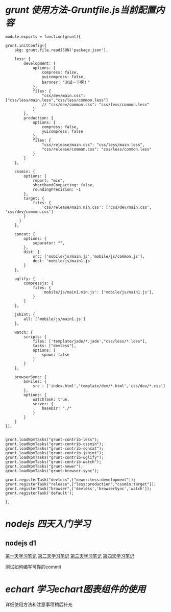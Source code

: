 # *grunt 使用方法-Gruntfile.js当前配置内容*

    module.exports = function(grunt){

    grunt.initConfig({
        pkg: grunt.file.readJSON('package.json'),

        less: {
            development: {
                options: {
                    compress: false,
                    yuicompress: false,
                    barnner: "测试一下啊！"
                },
                files: {
                    "css/dev/main.css": ["css/less/main.less","css/less/common.less"]
                    // "css/dev/common.css": "css/less/common.less"
                }
            },
            production: {
                options: {
                    compress: false,
                    yuicompress: false
                },
                files: {
                    "css/release/main.css": "css/less/main.less",
                    "css/release/common.css": "css/less/common.less"
                }
            }
        },

        cssmin: {
            options: {
                report: "min",
                shorthandCompacting: false,
                roundingPrecision: -1
            },
            target: {
                files: {
                    'css/release/main.min.css': ['css/dev/main.css', 'css/dev/common.css']
            }
          }
        },

        concat: {
            options: {
                separator: "",
            },
            dist: {
                src: ['mobile/js/main.js','mobile/js/common.js'],
                dest: 'mobile/js/main1.js'
            }
        },

        uglify: {
            compressjs: {
                files: {
                    'mobile/js/main1.min.js': ['mobile/js/main1.js'],
                }
            }
        },

        jshint: {
            all: ['mobile/js/main1.js']
        },

        watch: {
            scripts: {
                files: ['template/jade/*.jade',"css/less/*.less"],
                tasks: ["devless"],
                options: {
                    spawn: false
                }
            }
        },

        browserSync: {
            bsFiles: {
                src : ['index.html','template/dev/*.html','css/dev/*.css']
            },
            options: {
                watchTask: true,
                server: {
                    baseDir: "./"
                }
            }
        }
    });

    
    grunt.loadNpmTasks("grunt-contrib-less");
    grunt.loadNpmTasks("grunt-contrib-cssmin");
    grunt.loadNpmTasks("grunt-contrib-concat");
    grunt.loadNpmTasks("grunt-contrib-jshint");
    grunt.loadNpmTasks("grunt-contrib-uglify"); 
    grunt.loadNpmTasks("grunt-contrib-watch");
    grunt.loadNpmTasks("grunt-newer");
    grunt.loadNpmTasks("grunt-browser-sync");

    grunt.registerTask("devless",["newer:less:development"]);
    grunt.registerTask("release",["less:production","cssmin:target"]);
    grunt.registerTask("browser",['devless','browserSync','watch']);
    grunt.registerTask('default');
    
    };

# *nodejs 四天入门学习*

## nodejs d1
[第一天学习笔记](http://www.jianshu.com/p/158fc79c0f6e)
[第二天学习笔记](http://www.jianshu.com/p/e98e5c7328e3)
[第三天学习笔记](http://www.jianshu.com/p/af24662c4d2b)
[第四天学习笔记](http://www.jianshu.com/p/e615dafbc780)

测试如何编写可靠的commit

# *echart 学习echart图表组件的使用*
详细使用方法和注意事项稍后补充






